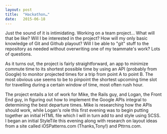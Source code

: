 ```yaml
---
layout: post
title:  "Hackathon…"
date:   2015-06-18
---
```


Just the sound of it is intimidating.
Working on a team project... What will that be like? Will I be interested in the project? How will my only basic knowledge of Git and Github playout? Will I be able to "git" stuff to the repository as needed without overwriting one of my teammate's work?  Lots of questions.

As it turns out, the project is fairly straightforward, an app to minimize commute time to its shortest possible time by using an API (probably from Google) to monitor projected times for a trip from point A to point B. The most obvious use seems to be to pinpoint the shortest upcoming time slot for travelling during a certain window of time, most often rush hour.

The project entails a lot of work for Mike, the Rails guy, and Logan, the Front End guy, in figuring out how to implement the Google APIs integral to determining the best departure times. Mike is researching how the APIs should work, while Logan's role this first evening was to begin putting together an initial HTML file which I will in turn add to and style using SCSS. I began an initial StyleTile this evening along with research on layout ideas from a site called iOSPatterns.com (Thanks,Tony!) and Pttrns.com.